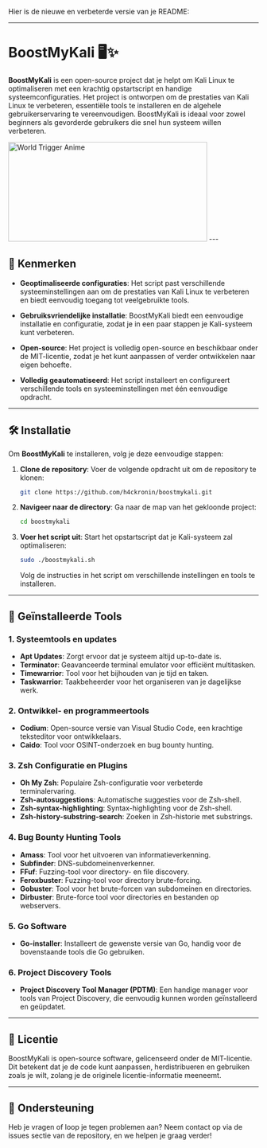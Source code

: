 Hier is de nieuwe en verbeterde versie van je README:

---

# BoostMyKali 🖥️✨

**BoostMyKali** is een open-source project dat je helpt om Kali Linux te optimaliseren met een krachtig opstartscript en handige systeemconfiguraties. Het project is ontworpen om de prestaties van Kali Linux te verbeteren, essentiële tools te installeren en de algehele gebruikerservaring te vereenvoudigen. BoostMyKali is ideaal voor zowel beginners als gevorderde gebruikers die snel hun systeem willen verbeteren.

<img src="https://media1.tenor.com/m/ent7ezY8bqkAAAAd/world-trigger-anime.gif" alt="World Trigger Anime" width="400" height="200">  
---

## 🚀 Kenmerken

- **Geoptimaliseerde configuraties**: Het script past verschillende systeeminstellingen aan om de prestaties van Kali Linux te verbeteren en biedt eenvoudig toegang tot veelgebruikte tools.
  
- **Gebruiksvriendelijke installatie**: BoostMyKali biedt een eenvoudige installatie en configuratie, zodat je in een paar stappen je Kali-systeem kunt verbeteren.

- **Open-source**: Het project is volledig open-source en beschikbaar onder de MIT-licentie, zodat je het kunt aanpassen of verder ontwikkelen naar eigen behoefte.

- **Volledig geautomatiseerd**: Het script installeert en configureert verschillende tools en systeeminstellingen met één eenvoudige opdracht.

---

## 🛠️ Installatie

Om **BoostMyKali** te installeren, volg je deze eenvoudige stappen:

1. **Clone de repository**:
   Voer de volgende opdracht uit om de repository te klonen:
   ```bash
   git clone https://github.com/h4ckronin/boostmykali.git
   ```

2. **Navigeer naar de directory**:
   Ga naar de map van het gekloonde project:
   ```bash
   cd boostmykali
   ```

3. **Voer het script uit**:
   Start het opstartscript dat je Kali-systeem zal optimaliseren:
   ```bash
   sudo ./boostmykali.sh
   ```

   Volg de instructies in het script om verschillende instellingen en tools te installeren.

---

## 🧰 Geïnstalleerde Tools

### 1. **Systeemtools en updates**
   - **Apt Updates**: Zorgt ervoor dat je systeem altijd up-to-date is.
   - **Terminator**: Geavanceerde terminal emulator voor efficiënt multitasken.
   - **Timewarrior**: Tool voor het bijhouden van je tijd en taken.
   - **Taskwarrior**: Taakbeheerder voor het organiseren van je dagelijkse werk.

### 2. **Ontwikkel- en programmeertools**
   - **Codium**: Open-source versie van Visual Studio Code, een krachtige teksteditor voor ontwikkelaars.
   - **Caido**: Tool voor OSINT-onderzoek en bug bounty hunting.

### 3. **Zsh Configuratie en Plugins**
   - **Oh My Zsh**: Populaire Zsh-configuratie voor verbeterde terminalervaring.
   - **Zsh-autosuggestions**: Automatische suggesties voor de Zsh-shell.
   - **Zsh-syntax-highlighting**: Syntax-highlighting voor de Zsh-shell.
   - **Zsh-history-substring-search**: Zoeken in Zsh-historie met substrings.

### 4. **Bug Bounty Hunting Tools**
   - **Amass**: Tool voor het uitvoeren van informatieverkenning.
   - **Subfinder**: DNS-subdomeinenverkenner.
   - **FFuf**: Fuzzing-tool voor directory- en file discovery.
   - **Feroxbuster**: Fuzzing-tool voor directory brute-forcing.
   - **Gobuster**: Tool voor het brute-forcen van subdomeinen en directories.
   - **Dirbuster**: Brute-force tool voor directories en bestanden op webservers.

### 5. **Go Software**
   - **Go-installer**: Installeert de gewenste versie van Go, handig voor de bovenstaande tools die Go gebruiken.

### 6. **Project Discovery Tools**
   - **Project Discovery Tool Manager (PDTM)**: Een handige manager voor tools van Project Discovery, die eenvoudig kunnen worden geïnstalleerd en geüpdatet.

---

## 📜 Licentie

BoostMyKali is open-source software, gelicenseerd onder de MIT-licentie. Dit betekent dat je de code kunt aanpassen, herdistribueren en gebruiken zoals je wilt, zolang je de originele licentie-informatie meeneemt.

---

## 💬 Ondersteuning

Heb je vragen of loop je tegen problemen aan? Neem contact op via de issues sectie van de repository, en we helpen je graag verder!
